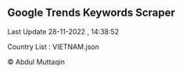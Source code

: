 

## Google Trends Keywords Scraper 
 
Last Update 28-11-2022 , 14:38:52

Country List :
VIETNAM.json



© Abdul Muttaqin 

